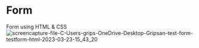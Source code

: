 # Form
Form using HTML &amp; CSS
![screencapture-file-C-Users-grips-OneDrive-Desktop-Gripsan-test-form-testform-html-2023-03-23-15_43_20](https://user-images.githubusercontent.com/127504925/227172223-7e37b35a-29f8-4f08-a453-c285954b7714.png)
